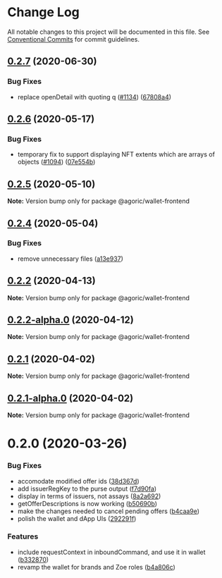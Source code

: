 # Change Log

All notable changes to this project will be documented in this file.
See [Conventional Commits](https://conventionalcommits.org) for commit guidelines.

## [0.2.7](https://github.com/Agoric/agoric-sdk/compare/@agoric/wallet-frontend@0.2.6...@agoric/wallet-frontend@0.2.7) (2020-06-30)


### Bug Fixes

* replace openDetail with quoting q ([#1134](https://github.com/Agoric/agoric-sdk/issues/1134)) ([67808a4](https://github.com/Agoric/agoric-sdk/commit/67808a4df515630ef7dc77c59054382f626ece96))





## [0.2.6](https://github.com/Agoric/agoric-sdk/compare/@agoric/wallet-frontend@0.2.5...@agoric/wallet-frontend@0.2.6) (2020-05-17)


### Bug Fixes

* temporary fix to support displaying NFT extents which are arrays of objects ([#1094](https://github.com/Agoric/agoric-sdk/issues/1094)) ([07e554b](https://github.com/Agoric/agoric-sdk/commit/07e554b9eccf930ba850868b9ad604a1539d1c8f))





## [0.2.5](https://github.com/Agoric/agoric-sdk/compare/@agoric/wallet-frontend@0.2.4...@agoric/wallet-frontend@0.2.5) (2020-05-10)

**Note:** Version bump only for package @agoric/wallet-frontend





## [0.2.4](https://github.com/Agoric/agoric-sdk/compare/@agoric/wallet-frontend@0.2.2...@agoric/wallet-frontend@0.2.4) (2020-05-04)


### Bug Fixes

* remove unnecessary files ([a13e937](https://github.com/Agoric/agoric-sdk/commit/a13e9375bccd6ff03e814745ca489fead21956f8))





## [0.2.2](https://github.com/Agoric/agoric-sdk/compare/@agoric/wallet-frontend@0.2.2-alpha.0...@agoric/wallet-frontend@0.2.2) (2020-04-13)

**Note:** Version bump only for package @agoric/wallet-frontend





## [0.2.2-alpha.0](https://github.com/Agoric/agoric-sdk/compare/@agoric/wallet-frontend@0.2.1...@agoric/wallet-frontend@0.2.2-alpha.0) (2020-04-12)

**Note:** Version bump only for package @agoric/wallet-frontend





## [0.2.1](https://github.com/Agoric/agoric-sdk/compare/@agoric/wallet-frontend@0.2.1-alpha.0...@agoric/wallet-frontend@0.2.1) (2020-04-02)

**Note:** Version bump only for package @agoric/wallet-frontend





## [0.2.1-alpha.0](https://github.com/Agoric/agoric-sdk/compare/@agoric/wallet-frontend@0.2.0...@agoric/wallet-frontend@0.2.1-alpha.0) (2020-04-02)

**Note:** Version bump only for package @agoric/wallet-frontend





# 0.2.0 (2020-03-26)


### Bug Fixes

* accomodate modified offer ids ([38d367d](https://github.com/Agoric/agoric-sdk/commit/38d367dedcba143524b4668573f11b757233401b))
* add issuerRegKey to the purse output ([f7d90fa](https://github.com/Agoric/agoric-sdk/commit/f7d90fa884d74a1535d9f89dd839729a22170d16))
* display in terms of issuers, not assays ([8a2a692](https://github.com/Agoric/agoric-sdk/commit/8a2a692b8758bed82074ed86988dd0deedce0c8a))
* getOfferDescriptions is now working ([b50690b](https://github.com/Agoric/agoric-sdk/commit/b50690be3294baff6165cb3a10b644f31bb29e15))
* make the changes needed to cancel pending offers ([b4caa9e](https://github.com/Agoric/agoric-sdk/commit/b4caa9ed26489ad39651b4717d09bd9f84557480))
* polish the wallet and dApp UIs ([292291f](https://github.com/Agoric/agoric-sdk/commit/292291f234646cdb0685dbf63cf0a75a2491018c))


### Features

* include requestContext in inboundCommand, and use it in wallet ([b332870](https://github.com/Agoric/agoric-sdk/commit/b33287032a376b4adf8c5f695321a559550401ea))
* revamp the wallet for brands and Zoe roles ([b4a806c](https://github.com/Agoric/agoric-sdk/commit/b4a806c63a30e7cfca9a4b4c642702935e5741f4))
